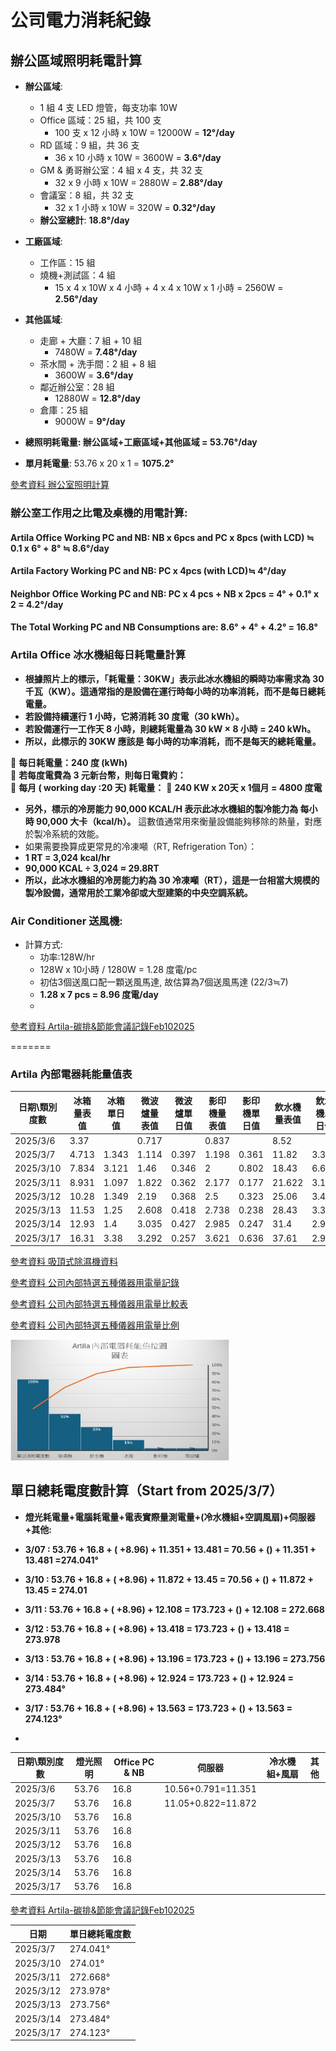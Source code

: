 # 公司電力消耗紀錄

## 辦公區域照明耗電計算

- **辦公區域**:  
  - 1 組 4 支 LED 燈管，每支功率 10W  
  - Office 區域：25 組，共 100 支  
    - 100 支 x 12 小時 x 10W = 12000W = **12°/day**  
  - RD 區域：9 組，共 36 支  
    - 36 x 10 小時 x 10W = 3600W = **3.6°/day**  
  - GM & 勇哥辦公室：4 組 x 4 支，共 32 支  
    - 32 x 9 小時 x 10W = 2880W = **2.88°/day**  
  - 會議室：8 組，共 32 支  
    - 32 x 1 小時 x 10W = 320W = **0.32°/day**  
  - **辦公室總計**: **18.8°/day**  

- **工廠區域**:  
  - 工作區：15 組  
  - 燒機+測試區：4 組  
    - 15 x 4 x 10W x 4 小時 + 4 x 4 x 10W x 1 小時 = 2560W = **2.56°/day**  

- **其他區域**:  
  - 走廊 + 大廳：7 組 + 10 組  
    - 7480W = **7.48°/day**  
  - 茶水間 + 洗手間：2 組 + 8 組  
    - 3600W = **3.6°/day**  
  - 鄰近辦公室：28 組  
    - 12880W = **12.8°/day**  
  - 倉庫：25 組  
    - 9000W = **9°/day**  

- **總照明耗電量: 辦公區域+工廠區域+其他區域 = 53.76°/day**  
- **單月耗電量**: 53.76 x 20 x 1 = **1075.2°**  

[參考資料 辦公室照明計算](https://docs.google.com/document/d/1u8RTfudd8ApBmxJg5l6y_HTEd6GtGsMeeZCrC3ECWEs/edit?台)

### 辦公室工作用之比電及桌機的用電計算:

  #### Artila Office Working PC and NB:  NB x 6pcs and PC x 8pcs (with LCD) ≒ 0.1 x 6° + 8° ≒ 8.6°/day 

  #### Artila Factory Working PC and NB: PC x 4pcs (with LCD)≒ 4°/day

  #### Neighbor Office Working PC and NB: PC x 4 pcs + NB x 2pcs = 4° + 0.1° x 2 = 4.2°/day

#### **The Total Working PC and NB Consumptions are: 8.6° + 4° + 4.2° = 16.8°**

### Artila Office 冰水機組每日耗電量計算

- **根據照片上的標示，「耗電量：30KW」表示此冰水機組的瞬時功率需求為 30 千瓦（KW）。這通常指的是設備在運行時每小時的功率消耗，而不是每日總耗電量。**
- **若設備持續運行 1 小時，它將消耗 30 度電（30 kWh）。**
- **若設備運行一工作天 8 小時，則總耗電量為 30 kW × 8 小時 = 240 kWh。**
- **所以，此標示的 30KW 應該是 每小時的功率消耗，而不是每天的總耗電量。**

📌 **每日耗電量：240 度 (kWh)**  
📌 **若每度電費為 3 元新台幣，則每日電費約：**  
📌 **每月 ( working day :20 天) 耗電量：**
📌 **240 KW x 20天 x 1個月 = 4800 度電**

- **另外，標示的冷房能力 90,000 KCAL/H 表示此冰水機組的製冷能力為 每小時 90,000 大卡（kcal/h）。** 這數值通常用來衡量設備能夠移除的熱量，對應於製冷系統的效能。
- 如果需要換算成更常見的冷凍噸（RT, Refrigeration Ton）：
- **1 RT = 3,024 kcal/hr**
- **90,000 KCAL ÷ 3,024 ≈ 29.8RT**
- **所以，此冰水機組的冷房能力約為 30 冷凍噸（RT），這是一台相當大規模的製冷設備，通常用於工業冷卻或大型建築的中央空調系統。**

### Air Conditioner 送風機:
- 計算方式:
  - 功率:128W/hr
  - 128W x 10小時 / 1280W = 1.28 度電/pc
  - 初估3個送風口配一顆送風馬達, 故估算為7個送風馬達 (22/3≒7)
  - **1.28 x 7 pcs = 8.96 度電/day**
  - 

[參考資料 Artila-碳排&節能會議記錄Feb102025](Artila-碳排&節能會議記錄-Feb102025.md)

=======
### Artila 內部電器耗能量值表

 日期\類別度數  | 冰箱量表值 | 冰箱單日值 | 微波爐量表值 | 微波爐單日值 | 影印機量表值 | 影印機單日值 | 飲水機量表值 | 飲水機單日值 | 除濕機量表值 | 除濕機單日值 | 單日消耗電度數 | 紀錄時間  |
|--------------|----------|----------|----------|----------|----------|----------|----------|----------|----------|----------|----------|----------|
| 2025/3/6    | 3.37     |          | 0.717    |          | 0.837    |          | 8.52     |          | 10.72    |          |          | 10:15:00 |
| 2025/3/7    | 4.713    | 1.343    | 1.114    | 0.397    | 1.198    | 0.361    | 11.82    | 3.3      | 14.76    | 8.08     | 13.481   | 10:27:00 |
| 2025/3/10   | 7.834    | 3.121    | 1.46     | 0.346    | 2        | 0.802    | 18.43    | 6.61     | 16.21    | 2.90     | 13.450   | 10:35:00 |
| 2025/3/11   | 8.931    | 1.097    | 1.822    | 0.362    | 2.177    | 0.177    | 21.622   | 3.192    | 19.85    | 7.28     | 12.108   | 10:30:00 |
| 2025/3/12   | 10.28    | 1.349    | 2.19     | 0.368    | 2.5      | 0.323    | 25.06    | 3.438    | 23.82    | 7.94     | 13.418   | 09:30:00 |
| 2025/3/13   | 11.53    | 1.25     | 2.608    | 0.418    | 2.738    | 0.238    | 28.43    | 3.37     | 27.78    | 7.92     | 13.196   | 10:35:00 |
| 2025/3/14   | 12.93    | 1.4      | 3.035    | 0.427    | 2.985    | 0.247    | 31.4     | 2.97     | 31.72    | 7.88     | 12.924   | 10:35:00 |
| 2025/3/17   | 16.31    | 3.38     | 3.292    | 0.257    | 3.621    | 0.636    | 37.61    | 2.97     | 33.26    | 3.08     | 13.563   | 10:35:00 |

[參考資料 吸頂式除濕機資料](https://tw.bid.yahoo.com/item/101219266299;_ylt=AwrtkIj61ttnhwIqqXB21gt.;_ylu=c2VjA2ZwLWF0dHJpYgRzbGsDcnVybA--)

[參考資料 公司內部特選五種儀器用電量記錄](https://docs.google.com/spreadsheets/d/15qC8A5fQTgHm3z_aiqw64yScEbDyl_wbgTKzL_kQgRc/edit?usp=sharing)

[參考資料 公司內部特選五種儀器用電量比較表](https://docs.google.com/spreadsheets/d/1BrRVodPDaSFEH0GHuPvGVXwINRpEnNNpx--KrR0dTB8/edit?gid=1525734511#gid=1525734511)

[參考資料 公司內部特選五種儀器用電量比例](https://docs.google.com/spreadsheets/d/1yt9Q-FtWS0V29Wey1M5WpH0X-nbwu9czIZJQR1_9uto/edit?gid=1361805554#gid=1361805554)

<img src="./image 1/Artila 內部電器耗能Perato Chart圖片1.jpg" alt="alt text" width="350">

## 單日總耗電度數計算（Start from 2025/3/7）

- **燈光耗電量+電腦耗電量+電表實際量測電量+(冷水機組+空調風扇)+伺服器+其他:**
- **3/07 : 53.76 + 16.8 + ( +8.96) + 11.351 + 13.481 = 70.56 + () + 11.351 + 13.481 =274.041°**
- **3/10 : 53.76 + 16.8 + ( +8.96) + 11.872 + 13.45 = 70.56 + () + 11.872 + 13.45 = 274.01**
- **3/11 : 53.76 + 16.8 + ( +8.96) + 12.108 = 173.723 + () + 12.108 = 272.668** 
- **3/12 : 53.76 + 16.8 + ( +8.96) + 13.418 = 173.723 + () + 13.418 = 273.978**
- **3/13 : 53.76 + 16.8 + ( +8.96) + 13.196 = 173.723 + () + 13.196 = 273.756**
- **3/14 : 53.76 + 16.8 + ( +8.96) + 12.924 = 173.723 + () + 12.924 = 273.484°**
- **3/17 : 53.76 + 16.8 + ( +8.96) + 13.563 = 173.723 + () + 13.563 = 274.123°**

- 
| 日期\類別度數  | 燈光照明 | Office PC & NB | 伺服器 | 冷水機組+風扇 | 其他 |
|-------------|--------|---------------|------|--------|------|
| 2025/3/6    | 53.76  |     16.8      | 10.56+0.791=11.351     |        |      |
| 2025/3/7    | 53.76  |     16.8      | 11.05+0.822=11.872     |        |      |
| 2025/3/10   | 53.76  |     16.8      |      |        |      |
| 2025/3/11   | 53.76  |     16.8      |      |        |      |
| 2025/3/12   | 53.76  |     16.8      |      |        |      |
| 2025/3/13   | 53.76  |     16.8      |      |        |      |
| 2025/3/14   | 53.76  |     16.8      |      |        |      |
| 2025/3/17   | 53.76  |     16.8      |      |        |      |

[參考資料 Artila-碳排&節能會議記錄Feb102025](Artila-碳排&節能會議記錄-Feb102025.md)




| 日期      | 單日總耗電度數 |
|-----------|--------------|
| 2025/3/7  | 274.041° |
| 2025/3/10 | 274.01° |
| 2025/3/11 | 272.668° |
| 2025/3/12 | 273.978° |
| 2025/3/13 | 273.756° |
| 2025/3/14 | 273.484° |
| 2025/3/17 | 274.123° |
